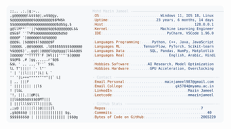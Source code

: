<picture>
  <source srcset="https://raw.githubusercontent.com/mmazinjameel/mmazinjameel/main/dark_mode.svg?v=1747624332" media="(prefers-color-scheme: dark)">
  <img src="https://raw.githubusercontent.com/mmazinjameel/mmazinjameel/main/light_mode.svg?v=1747624332">
</picture>
